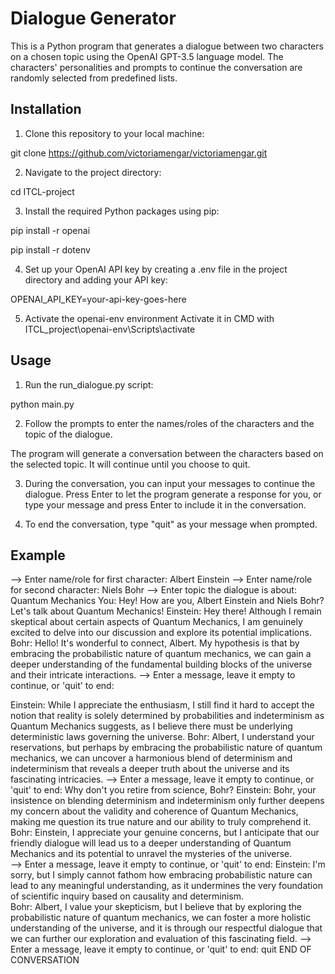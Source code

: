 # Dialogue Generator

This is a Python program that generates a dialogue between two characters on a chosen topic using the OpenAI GPT-3.5 language model. The characters' personalities and prompts to continue the conversation are randomly selected from predefined lists.

## Installation

1. Clone this repository to your local machine:

git clone https://github.com/victoriamengar/victoriamengar.git

2. Navigate to the project directory:

cd ITCL-project

3. Install the required Python packages using pip:

pip install -r openai

pip install -r dotenv

4. Set up your OpenAI API key by creating a .env file in the project directory and adding your API key:

OPENAI_API_KEY=your-api-key-goes-here

5. Activate the openai-env environment
Activate it in CMD with
ITCL_project\openai-env\Scripts\activate

## Usage
1. Run the run_dialogue.py script:

python main.py

2. Follow the prompts to enter the names/roles of the characters and the topic of the dialogue.

The program will generate a conversation between the characters based on the selected topic. It will continue until you choose to quit.

3. During the conversation, you can input your messages to continue the dialogue.
Press Enter to let the program generate a response for you, or type your message and press Enter to include it in the conversation.

4. To end the conversation, type "quit" as your message when prompted.

## Example
--> Enter name/role for first character:
Albert Einstein
--> Enter name/role for second character:
Niels Bohr 
--> Enter topic the dialogue is about:
Quantum Mechanics
You: Hey! How are you, Albert Einstein and Niels Bohr? Let's talk about Quantum Mechanics!
Einstein: Hey there! Although I remain skeptical about certain aspects of Quantum Mechanics, I am genuinely excited to delve into our discussion and explore its potential implications.
Bohr: Hello! It's wonderful to connect, Albert. My hypothesis is that by embracing the probabilistic nature of 
quantum mechanics, we can gain a deeper understanding of the fundamental building blocks of the universe and their intricate interactions.
--> Enter a message, leave it empty to continue, or 'quit' to end:

Einstein: While I appreciate the enthusiasm, I still find it hard to accept the notion that reality is solely determined by probabilities and indeterminism as Quantum Mechanics suggests, as I believe there must be underlying deterministic laws governing the universe.
Bohr: Albert, I understand your reservations, but perhaps by embracing the probabilistic nature of quantum mechanics, we can uncover a harmonious blend of determinism and indeterminism that reveals a deeper truth about the universe and its fascinating intricacies.
--> Enter a message, leave it empty to continue, or 'quit' to end:
Why don't you retire from science, Bohr?
Einstein: Bohr, your insistence on blending determinism and indeterminism only further deepens my concern about the validity and coherence of Quantum Mechanics, making me question its true nature and our ability to truly comprehend it.
Bohr: Einstein, I appreciate your genuine concerns, but I anticipate that our friendly dialogue will lead us to a deeper understanding of Quantum Mechanics and its potential to unravel the mysteries of the universe.       
--> Enter a message, leave it empty to continue, or 'quit' to end:
Einstein: I'm sorry, but I simply cannot fathom how embracing probabilistic nature can lead to any meaningful understanding, as it undermines the very foundation of scientific inquiry based on causality and determinism.   
Bohr: Albert, I value your skepticism, but I believe that by exploring the probabilistic nature of quantum mechanics, we can foster a more holistic understanding of the universe, and it is through our respectful dialogue that we can further our exploration and evaluation of this fascinating field.
--> Enter a message, leave it empty to continue, or 'quit' to end:
quit
END OF CONVERSATION
